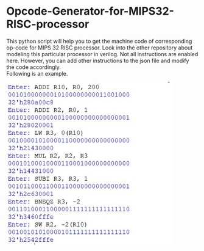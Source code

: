 # Opcode-Generator-for-MIPS32-RISC-processor
This python script will help you to get the machine code of corresponding op-code for MIPS 32 RISC processor. Look into the other repository about modeling this particular processor in verilog. Not all instructions are enabled here. However, you can add other instructions to the json file and modify the code accordingly.   
Following is an example.  </b>  
  
![](https://github.com/souvicksaha95/Opcode-Generator-for-MIPS32-RISC-processor/blob/master/results.JPG)
